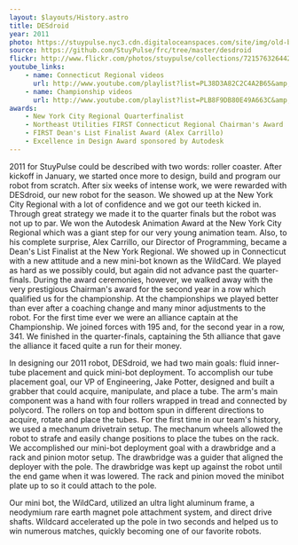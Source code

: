 ```yaml
---
layout: $layouts/History.astro
title: DESdroid
year: 2011
photo: https://stuypulse.nyc3.cdn.digitaloceanspaces.com/site/img/old-bots/2011_DESdroid.jpg
source: https://github.com/StuyPulse/frc/tree/master/desdroid
flickr: http://www.flickr.com/photos/stuypulse/collections/72157632644241015/
youtube_links:
    - name: Connecticut Regional videos
      url: http://www.youtube.com/playlist?list=PL38D3A82C2C4A2B65&amp;feature=plcp
    - name: Championship videos
      url: http://www.youtube.com/playlist?list=PLB8F9DB80E49A663C&amp;feature=plcp
awards:
    - New York City Regional Quarterfinalist
    - Northeast Utilities FIRST Connecticut Regional Chairman's Award
    - FIRST Dean's List Finalist Award (Alex Carrillo)
    - Excellence in Design Award sponsored by Autodesk
---
```

2011 for StuyPulse could be described with two words: roller coaster. After kickoff in January, we started once more to design, build and program our robot from scratch. After six weeks of intense work, we were rewarded with DESdroid, our new robot for the season. We showed up at the New York City Regional with a lot of confidence and we got our teeth kicked in. Through great strategy we made it to the quarter finals but the robot was not up to par. We won the Autodesk Animation Award at the New York City Regional which was a giant step for our very young animation team. Also, to his complete surprise, Alex Carrillo, our Director of Programming, became a Dean's List Finalist at the New York Regional. We showed up in Connecticut with a new attitude and a new mini-bot known as the WildCard. We played as hard as we possibly could, but again did not advance past the quarter-finals. During the award ceremonies, however, we walked away with the very prestigious Chairman's award for the second year in a row which qualified us for the championship. At the championships we played better than ever after a coaching change and many minor adjustments to the robot. For the first time ever we were an alliance captain at the Championship. We joined forces with 195 and, for the second year in a row, 341. We finished in the quarter-finals, captaining the 5th alliance that gave the alliance it faced quite a run for their money.

In designing our 2011 robot, DESdroid, we had two main goals: fluid inner-tube placement and quick mini-bot deployment. To accomplish our tube placement goal, our VP of Engineering, Jake Potter, designed and built a grabber that could acquire, manipulate, and place a tube. The arm's main component was a hand with four rollers wrapped in tread and connected by polycord. The rollers on top and bottom spun in different directions to acquire, rotate and place the tubes. For the first time in our team's history, we used a mechanum drivetrain setup. The mechanum wheels allowed the robot to strafe and easily change positions to place the tubes on the rack. We accomplished our mini-bot deployment goal with a drawbridge and a rack and pinion motor setup. The drawbridge was a guider that aligned the deployer with the pole. The drawbridge was kept up against the robot until the end game when it was lowered. The rack and pinion moved the minibot plate up to so it could attach to the pole.

Our mini bot, the WildCard, utilized an ultra light aluminum frame, a neodymium rare earth magnet pole attachment system, and direct drive shafts. Wildcard accelerated up the pole in two seconds and helped us to win numerous matches, quickly becoming one of our favorite robots.
